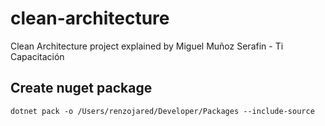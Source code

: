 # clean-architecture
Clean Architecture project explained by Miguel Muñoz Serafin - Ti Capacitación

## Create nuget package
``dotnet pack -o /Users/renzojared/Developer/Packages --include-source``
